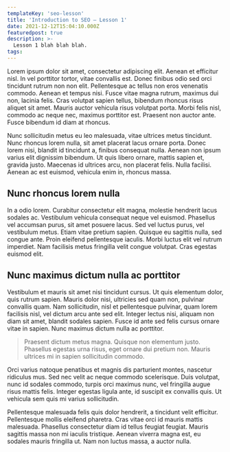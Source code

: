 ```yaml
---
templateKey: 'seo-lesson'
title: 'Introduction to SEO – Lesson 1'
date: 2021-12-12T15:04:10.000Z
featuredpost: true
description: >-
  Lesson 1 blah blah blah.
tags:
---
```


Lorem ipsum dolor sit amet, consectetur adipiscing elit. Aenean et efficitur nisl. In vel porttitor tortor, vitae convallis est. Donec finibus odio sed orci tincidunt rutrum non non elit. Pellentesque ac tellus non eros venenatis commodo. Aenean et tempus nisi. Fusce vitae magna rutrum, maximus dui non, lacinia felis. Cras volutpat sapien tellus, bibendum rhoncus risus aliquet sit amet. Mauris auctor vehicula risus volutpat porta. Morbi felis nisl, commodo ac neque nec, maximus porttitor est. Praesent non auctor ante. Fusce bibendum id diam at rhoncus.

Nunc sollicitudin metus eu leo malesuada, vitae ultrices metus tincidunt. Nunc rhoncus lorem nulla, sit amet placerat lacus ornare porta. Donec lorem nisi, blandit id tincidunt a, finibus consequat nulla. Aenean non ipsum varius elit dignissim bibendum. Ut quis libero ornare, mattis sapien et, gravida justo. Maecenas id ultrices arcu, non placerat felis. Nulla facilisi. Aenean ac est euismod, vehicula enim in, rhoncus massa.

## Nunc rhoncus lorem nulla

In a odio lorem. Curabitur consectetur elit magna, molestie hendrerit lacus sodales ac. Vestibulum vehicula consequat neque vel euismod. Phasellus vel accumsan purus, sit amet posuere lacus. Sed vel luctus purus, vel vestibulum metus. Etiam vitae pretium sapien. Quisque eu sagittis nulla, sed congue ante. Proin eleifend pellentesque iaculis. Morbi luctus elit vel rutrum imperdiet. Nam facilisis metus fringilla velit congue volutpat. Cras egestas euismod elit.

## Nunc maximus dictum nulla ac porttitor

Vestibulum et mauris sit amet nisi tincidunt cursus. Ut quis elementum dolor, quis rutrum sapien. Mauris dolor nisi, ultricies sed quam non, pulvinar convallis quam. Nam sollicitudin, nisl et pellentesque pulvinar, quam lorem facilisis nisl, vel dictum arcu ante sed elit. Integer lectus nisi, aliquam non diam sit amet, blandit sodales sapien. Fusce id ante sed felis cursus ornare vitae in sapien. Nunc maximus dictum nulla ac porttitor. 

>Praesent dictum metus magna. Quisque non elementum justo. Phasellus egestas urna risus, eget ornare dui pretium non. Mauris ultrices mi in sapien sollicitudin commodo. 

Orci varius natoque penatibus et magnis dis parturient montes, nascetur ridiculus mus. Sed nec velit ac neque commodo scelerisque. Duis volutpat, nunc id sodales commodo, turpis orci maximus nunc, vel fringilla augue risus mattis felis. Integer egestas ligula ante, id suscipit ex convallis quis. Ut vehicula sem quis mi varius sollicitudin.

Pellentesque malesuada felis quis dolor hendrerit, a tincidunt velit efficitur. Pellentesque mollis eleifend pharetra. Cras vitae orci id mauris mattis malesuada. Phasellus consectetur diam id tellus feugiat feugiat. Mauris sagittis massa non mi iaculis tristique. Aenean viverra magna est, eu sodales mauris fringilla ut. Nam non luctus massa, a auctor nulla.